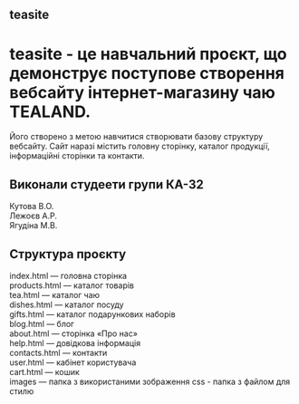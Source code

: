 ## teasite 
# teasite - це навчальний проєкт, що демонструє поступове створення вебсайту інтернет-магазину чаю TEALAND. 
Його створено з метою навчитися створювати базову структуру вебсайту.
Сайт наразі містить головну сторінку, каталог продукції, інформаційні сторінки та контакти.

## Виконали студеети групи КА-32 
Кутова В.О.        
Лежоєв А.Р.       
Ягудіна М.В.

## Структура проєкту
index.html — головна сторінка  
products.html — каталог товарів  
tea.html — каталог чаю  
dishes.html — каталог посуду    
gifts.html — каталог подарункових наборів     
blog.html — блог    
about.html — сторінка «Про нас»  
help.html — довідкова інформація  
contacts.html — контакти  
user.html — кабінет користувача  
cart.html — кошик  
images — папка з використаними зображення
css - папка з файлом для стилю
